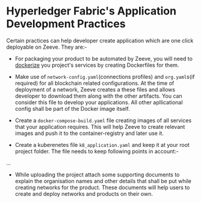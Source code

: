 # Hyperledger Fabric's Application Development Practices

Certain practices can help developer create application which are one click deployable on Zeeve. They are:-

* For packaging your product to be automated by Zeeve, you will need to [dockerize](https://docs.docker.com/engine/examples/) you project's services by creating Dockerfiles for them. 

* Make use of `network-config.yaml`(connections profiles) and `org.yaml`s(if required) for all blockchain related configurations. At the time of deployment of a network, Zeeve creates a these files and allows developer to download them along with the other artifacts. You can consider this file to develop your applications. All other apllicational config shall be part of the Docker image itself.



* Create a `docker-compose-build.yaml` file creating images of all services that your application requires. This will help Zeeve to create relevant images and push it to the container-registry and later use it.


* Create a kuberenetes file `k8_application.yaml` and keep it at your root project folder. The file needs to keep following points in account:-

...


* While uploading the project attach some supporting documents to explain the organisation names and other details that shall be put while creating networks for the product. These documents will help users to create and deploy networks and products on their own.
 
